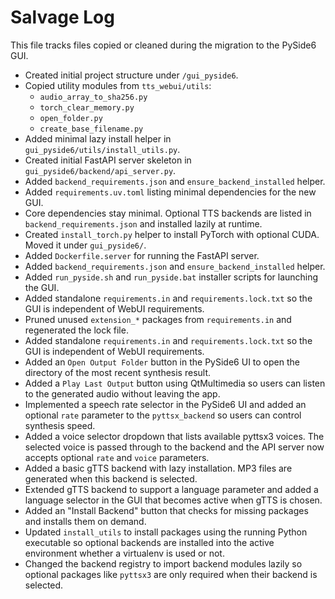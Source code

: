 # Salvage Log

This file tracks files copied or cleaned during the migration to the PySide6 GUI.

- Created initial project structure under `/gui_pyside6`.
- Copied utility modules from `tts_webui/utils`:
  - `audio_array_to_sha256.py`
  - `torch_clear_memory.py`
  - `open_folder.py`
  - `create_base_filename.py`
- Added minimal lazy install helper in `gui_pyside6/utils/install_utils.py`.
- Created initial FastAPI server skeleton in `gui_pyside6/backend/api_server.py`.
- Added `backend_requirements.json` and `ensure_backend_installed` helper.
- Added `requirements.uv.toml` listing minimal dependencies for the new GUI.
- Core dependencies stay minimal. Optional TTS backends are listed in
  `backend_requirements.json` and installed lazily at runtime.
- Created `install_torch.py` helper to install PyTorch with optional CUDA. Moved it under `gui_pyside6/`.
- Added `Dockerfile.server` for running the FastAPI server.
- Added `backend_requirements.json` and `ensure_backend_installed` helper.
- Added `run_pyside.sh` and `run_pyside.bat` installer scripts for launching the GUI.
- Added standalone `requirements.in` and `requirements.lock.txt` so the GUI is independent of WebUI requirements.
- Pruned unused `extension_*` packages from `requirements.in` and regenerated the lock file.
- Added standalone `requirements.in` and `requirements.lock.txt` so the GUI is independent of WebUI requirements.
- Added an `Open Output Folder` button in the PySide6 UI to open the directory of
  the most recent synthesis result.
- Added a `Play Last Output` button using QtMultimedia so users can listen to
  the generated audio without leaving the app.
- Implemented a speech rate selector in the PySide6 UI and added an optional
  `rate` parameter to the `pyttsx_backend` so users can control synthesis speed.
- Added a voice selector dropdown that lists available pyttsx3 voices. The
  selected voice is passed through to the backend and the API server now accepts
  optional `rate` and `voice` parameters.
- Added a basic gTTS backend with lazy installation. MP3 files are generated
  when this backend is selected.
- Extended gTTS backend to support a language parameter and added a language
  selector in the GUI that becomes active when gTTS is chosen.
- Added an "Install Backend" button that checks for missing packages and
  installs them on demand.
- Updated `install_utils` to install packages using the running Python
  executable so optional backends are installed into the active environment
  whether a virtualenv is used or not.
- Changed the backend registry to import backend modules lazily so optional
  packages like `pyttsx3` are only required when their backend is selected.